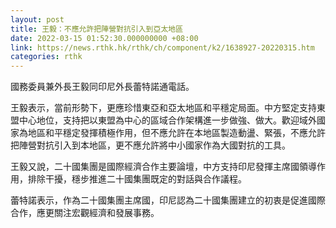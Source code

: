 ```yaml
---
layout: post
title: 王毅：不應允許把陣營對抗引入到亞太地區
date: 2022-03-15 01:52:30.000000000 +08:00
link: https://news.rthk.hk/rthk/ch/component/k2/1638927-20220315.htm
categories: rthk
---
```


國務委員兼外長王毅同印尼外長蕾特諾通電話。

王毅表示，當前形勢下，更應珍惜東亞和亞太地區和平穩定局面。中方堅定支持東盟中心地位，支持把以東盟為中心的區域合作架構進一步做強、做大。歡迎域外國家為地區和平穩定發揮積極作用，但不應允許在本地區製造動盪、緊張，不應允許把陣營對抗引入到本地區，更不應允許將中小國家作為大國對抗的工具。

王毅又說，二十國集團是國際經濟合作主要論壇，中方支持印尼發揮主席國領導作用，排除干擾，穩步推進二十國集團既定的對話與合作議程。

蕾特諾表示，作為二十國集團主席國，印尼認為二十國集團建立的初衷是促進國際合作，應更關注宏觀經濟和發展事務。
